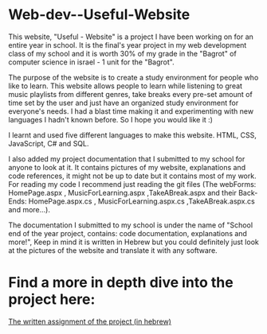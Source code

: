 # Web-dev--Useful-Website
This website, "Useful - Website" is a project I have been working on for an entire year in school. It is the final's year project in my web development class of my school and it is worth 30% of my grade in the "Bagrot" of computer science in israel - 1 unit for the "Bagrot".

The purpose of the website is to create a study environment for people who like to learn. This website allows people to learn while listening to great music playlists from different genres, take breaks every pre-set amount of time set by the user and just have an organized study environment for everyone's needs. I had a blast time making it and experimenting with new languages I hadn't known before. So I hope you would like it :)

I learnt and used five different languages to make this website. HTML, CSS, JavaScript, C# and SQL.

I also added my project documentation that I submitted to my school for anyone to look at it. It contains pictures of my website, explanations and code references, it might not be up to date but it contains most of my work.
For reading my code I recommend just reading the git files (The webForms: HomePage.aspx , MusicForLearning.aspx ,TakeABreak.aspx and their Back-Ends: HomePage.aspx.cs , MusicForLearning.aspx.cs ,TakeABreak.aspx.cs and more...).

The documentation I submitted to my school is under the name of "School end of the year project, contains: code documentation, explanations and more!", Keep in mind it is written in Hebrew but you could definitely just look at the pictures of the website and translate it with any software.

# Find a more in depth dive into the project here:
[The written assignment of the project (in hebrew)](https://drive.google.com/file/d/1EOxwDq07qcK_fpThR1vr7aLvak-KpHKE/view?usp=sharing)

